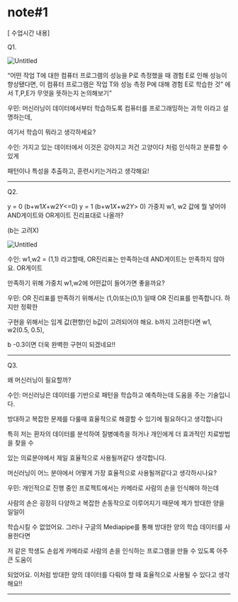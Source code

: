 # note#1

[ 수업시간 내용]

Q1. 

![Untitled](note#1%20e8b5ed5a7f2c41e691c6a6b82b51017e/Untitled.png)

“어떤 작업 T에 대한 컴퓨터 프로그램의 성능을 P로 측정했을 때 경험 E로 인해 성능이 향상됐다면,
이 컴퓨터 프로그램은 작업 T와 성능 측정 P에 대해 경험 E로 학습한 것” 에서 T,P,E가 무엇을 뜻하는지 논의해보기”

우민: 머신러닝이 데이터에서부터 학습하도록 컴퓨터를 프로그래밍하는 과학 이라고 설명하는데,

여기서 학습이 뭐라고 생각하세요?

수인:  가지고 있는 데이터에서 이것은 강아지고 저건 고양이다 처럼 인식하고 분류할 수 있게 

패턴이나 특성을 추출하고, 훈련시키는거라고 생각해요!

---

Q2. 

y = 0 (b+w1*X*+w2*Y*<=0)
y = 1 (b+w1*X*+w2*Y*> 0)
가중치 w1, w2 값에 뭘 넣어야 AND게이트와 OR게이트 진리표대로 나올까?

(b는 고려X)

![Untitled](note#1%20e8b5ed5a7f2c41e691c6a6b82b51017e/Untitled%201.png)

수인: w1,w2 = (1,1) 라고할때, OR진리표는 만족하는데 AND게이트는 만족하지 않아요. OR게이트

만족하기 위해 가중치 w1,w2에 어떤값이 들어가면 좋을까요?

우민:  OR 진리표를 만족하기 위해서는 (1,0)또는(0,1) 일때 OR 진리표를 만족합니다. 하지만 정확한

구현을 위해서는 임계 값(편향)인 b값이 고려되어야 해요. b까지 고려한다면 w1, w2(0.5, 0.5), 

b -0.3이면 더욱 완벽한 구현이 되겠네요!!

---

Q3. 

왜 머신러닝이 필요할까?

수인: 머신러닝은 데이터를 기반으로 패턴을 학습하고 예측하는데 도움을 주는 기술입니다. 

방대하고 복잡한 문제를 다룰때 효율적으로 해결할 수 있기에 필요하다고 생각합니다

특히 저는 환자의 데이터를 분석하여 질병예측을 하거나 개인에게 더 효과적인 치료방법을 찾을 수 

있는 의료분야에서 제일 효율적으로 사용될꺼같다 생각합니다.

머신러닝이 어느 분야에서 어떻게 가장 효율적으로 사용될꺼같다고 생각하시나요?

우민: 개인적으로 진행 중인 프로젝트에서는 카메라로 사람의 손을 인식해야 하는데

사람의 손은 굉장히 다양하고 복잡한 손동작으로 이루어지기 때문에 제가 방대한 양을 일일이

학습시킬 수 없었어요. 그러나 구글의 Mediapipe를 통해 방대한 양의 학습 데이터를 사용한다면

저 같은 학생도 손쉽게 카메라로 사람의 손을 인식하는 프로그램을 만들 수 있도록 아주 큰 도움이

되었어요. 이처럼 방대한 양의 데이터를 다뤄야 할 때 효율적으로 사용될 수 있다고 생각해요!!

---